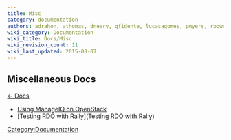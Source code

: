 ```yaml
---
title: Misc
category: documentation
authors: adrahon, athomas, dneary, gfidente, lucasagomes, pmyers, rbowen, thaha
wiki_category: Documentation
wiki_title: Docs/Misc
wiki_revision_count: 11
wiki_last_updated: 2015-08-07
---
```


## Miscellaneous Docs

[ ← Docs](Docs)

*   [Using ManageIQ on OpenStack](/cloud-management/using-manageiq-on-openstack)
*   [Testing RDO with Rally](Testing RDO with Rally)

<Category:Documentation>
